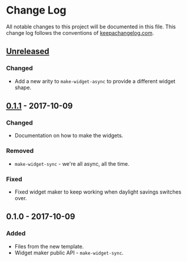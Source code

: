 # Change Log
All notable changes to this project will be documented in this file. This change log follows the conventions of [keepachangelog.com](http://keepachangelog.com/).

## [Unreleased]
### Changed
- Add a new arity to `make-widget-async` to provide a different widget shape.

## [0.1.1] - 2017-10-09
### Changed
- Documentation on how to make the widgets.

### Removed
- `make-widget-sync` - we're all async, all the time.

### Fixed
- Fixed widget maker to keep working when daylight savings switches over.

## 0.1.0 - 2017-10-09
### Added
- Files from the new template.
- Widget maker public API - `make-widget-sync`.

[Unreleased]: https://github.com/your-name/crypto-market-snap/compare/0.1.1...HEAD
[0.1.1]: https://github.com/your-name/crypto-market-snap/compare/0.1.0...0.1.1
